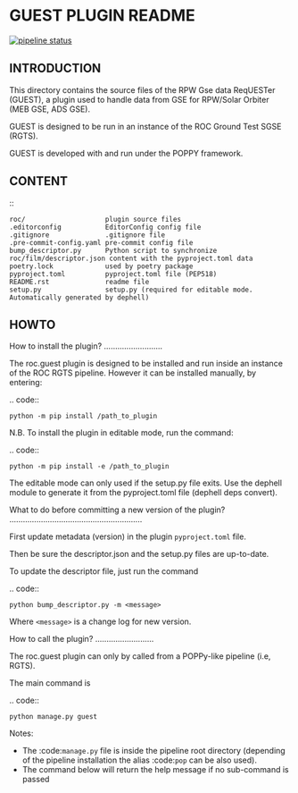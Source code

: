 GUEST PLUGIN README
===================

[![pipeline status](https://gitlab.obspm.fr/ROC/Pipelines/Plugins/GUEST/badges/develop/pipeline.svg)](https://gitlab.obspm.fr/ROC/Pipelines/Plugins/GUEST/pipelines)


INTRODUCTION
-------------

This directory contains the source files of the RPW Gse data ReqUESTer (GUEST), a plugin used to handle data from GSE for RPW/Solar Orbiter (MEB GSE, ADS GSE).

GUEST is designed to be run in an instance of the ROC Ground Test SGSE (RGTS).

GUEST is developed with and run under the POPPY framework.

CONTENT
--------

::

    roc/                    plugin source files
    .editorconfig           EditorConfig config file
    .gitignore              .gitignore file
    .pre-commit-config.yaml pre-commit config file
    bump_descriptor.py      Python script to synchronize roc/film/descriptor.json content with the pyproject.toml data
    poetry.lock             used by poetry package
    pyproject.toml          pyproject.toml file (PEP518)
    README.rst              readme file
    setup.py                setup.py (required for editable mode. Automatically generated by dephell)

HOWTO
------

How to install the plugin?
..........................

The roc.guest plugin is designed to be installed and run inside an instance of the ROC RGTS pipeline.
However it can be installed manually, by entering:

.. code::

    python -m pip install /path_to_plugin

N.B. To install the plugin in editable mode, run the command:

.. code::

    python -m pip install -e /path_to_plugin

The editable mode can only used if the setup.py file exits. Use the dephell module to generate it from the pyproject.toml file (dephell deps convert).

What to do before committing a new version of the plugin?
...........................................................

First update metadata (version) in the plugin `pyproject.toml` file.

Then be sure the descriptor.json and the setup.py files are up-to-date.

To update the descriptor file, just run the command

.. code::

    python bump_descriptor.py -m <message>

Where `<message>` is a change log for new version.

How to call the plugin?
..........................

The roc.guest plugin can only by called from a POPPy-like pipeline (i.e, RGTS).

The main command is

.. code::

    python manage.py guest

Notes:

* The :code:`manage.py` file is inside the pipeline root directory (depending of the pipeline installation the alias :code:`pop` can be also used).
* The command below will return the help message if no sub-command is passed

